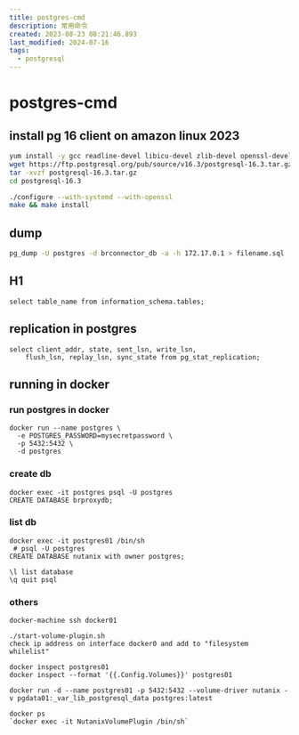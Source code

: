 ```yaml
---
title: postgres-cmd
description: 常用命令
created: 2023-08-23 08:21:46.893
last_modified: 2024-07-16
tags:
  - postgresql
---
```


# postgres-cmd

## install pg 16 client on amazon linux 2023
```sh
yum install -y gcc readline-devel libicu-devel zlib-devel openssl-devel systemd-devel
wget https://ftp.postgresql.org/pub/source/v16.3/postgresql-16.3.tar.gz  # PostgreSQL 16.1
tar -xvzf postgresql-16.3.tar.gz
cd postgresql-16.3

./configure --with-systemd --with-openssl
make && make install

```

## dump
```sh
pg_dump -U postgres -d brconnector_db -a -h 172.17.0.1 > filename.sql

```

## H1

```
select table_name from information_schema.tables;
```

## replication in postgres

```
select client_addr, state, sent_lsn, write_lsn,
    flush_lsn, replay_lsn, sync_state from pg_stat_replication;
```


## running in docker
### run postgres in docker
```
docker run --name postgres \
  -e POSTGRES_PASSWORD=mysecretpassword \
  -p 5432:5432 \
  -d postgres

```

### create db
```
docker exec -it postgres psql -U postgres
CREATE DATABASE brproxydb;

```

### list db
```
docker exec -it postgres01 /bin/sh
 # psql -U postgres
CREATE DATABASE nutanix with owner postgres;

\l list database
\q quit psql

```

### others
```
docker-machine ssh docker01

./start-volume-plugin.sh
check ip address on interface docker0 and add to "filesystem whilelist"

docker inspect postgres01
docker inspect --format '{{.Config.Volumes}}' postgres01

docker run -d --name postgres01 -p 5432:5432 --volume-driver nutanix -v pgdata01:_var_lib_postgresql_data postgres:latest

```

```
docker ps
`docker exec -it NutanixVolumePlugin /bin/sh`
```

